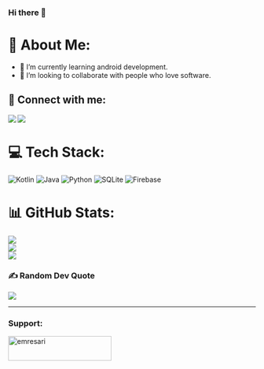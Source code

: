 ### Hi there 👋

# 💫 About Me:

- 🌱 I’m currently learning android development.
- 👯 I’m looking to collaborate with people who love software.

## 📩 Connect with me:
[<img align="left" src="https://img.shields.io/badge/LinkedIn-0077B5?style=for-the-badge&logo=linkedin&logoColor=white" />][linkedin]
[<img align="left" src="https://img.shields.io/badge/Gmail-D14836?style=for-the-badge&logo=gmail&logoColor=white" />][gmail]
<br />
# 💻 Tech Stack:
![Kotlin](https://img.shields.io/badge/kotlin-%230095D5.svg?style=for-the-badge&logo=kotlin&logoColor=white) ![Java](https://img.shields.io/badge/java-%23ED8B00.svg?style=for-the-badge&logo=java&logoColor=white) ![Python](https://img.shields.io/badge/python-3670A0?style=for-the-badge&logo=python&logoColor=ffdd54) ![SQLite](https://img.shields.io/badge/sqlite-%2307405e.svg?style=for-the-badge&logo=sqlite&logoColor=white) ![Firebase](https://img.shields.io/badge/firebase-%23039BE5.svg?style=for-the-badge&logo=firebase)
# 📊 GitHub Stats:
![](https://github-readme-stats.vercel.app/api?username=Emre-Sari&theme=gotham&hide_border=true&include_all_commits=false&count_private=false)<br/>
![](https://github-readme-streak-stats.herokuapp.com/?user=Emre-Sari&theme=gotham&hide_border=true)<br/>
![](https://github-readme-stats.vercel.app/api/top-langs/?username=Emre-Sari&theme=gotham&hide_border=true&include_all_commits=false&count_private=false&layout=compact)

### ✍️ Random Dev Quote
![](https://quotes-github-readme.vercel.app/api?type=vetical&theme=tokyonight)

---


<h3 align="left">Support:</h3>
<p><a href="https://www.buymeacoffee.com/emresari"> <img align="left" src="https://cdn.buymeacoffee.com/buttons/v2/default-yellow.png" height="50" width="210" alt="emresari" /></a>
<br>

<br />

[linkedin]: https://www.linkedin.com/in/emre-sar%C4%B1-064a851b3
[gmail]: mailto:emresari633@gmail.com




